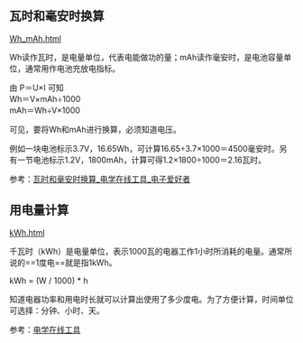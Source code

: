 ## 瓦时和毫安时换算

<a href="../tools/Wh_mAh.html" taget="_blank">Wh_mAh.html</a>

Wh读作瓦时，是电量单位，代表电能做功的量；mAh读作毫安时，是电池容量单位，通常用作电池充放电指标。

由 P＝U×I 可知  
Wh＝V×mAh÷1000  
mAh＝Wh÷V×1000

可见，要将Wh和mAh进行换算，必须知道电压。

例如一块电池标示3.7V，16.65Wh，可计算16.65÷3.7×1000＝4500毫安时。另有一节电池标示1.2V，1800mAh，计算可得1.2×1800÷1000＝2.16瓦时。

参考：[瓦时和毫安时换算_电学在线工具_电子爱好者](https://www.dianziaihaozhe.com/gongju/Wh_mAh/)

## 用电量计算

<a href="../tools/kWh.html" taget="_blank">kWh.html</a>

千瓦时（kWh）是电量单位，表示1000瓦的电器工作1小时所消耗的电量。通常所说的==1度电==就是指1kWh。  
  
kWh = (W / 1000) * h  
  
知道电器功率和用电时长就可以计算出使用了多少度电。为了方便计算，时间单位可选择：分钟、小时、天。  

  
参考：[电学在线工具](https://www.dianziaihaozhe.com/gongju/kWh/)